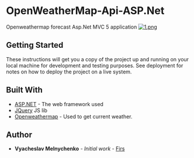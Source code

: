 # OpenWeatherMap-Api-ASP.Net
Openweathermap forecast Asp.Net MVC 5 application
[![1.png](https://i.postimg.cc/7h66cqMT/1.png)](https://postimg.cc/wyCgR8r6)

## Getting Started

These instructions will get you a copy of the project up and running on your local machine for development and testing purposes. See deployment for notes on how to deploy the project on a live system.

## Built With

* [ASP.NET](https://docs.microsoft.com/en-us/aspnet/mvc/overview/getting-started/introduction/getting-started) - The web framework used
* [JQuery](https://jquery.com/) JS lib
* [Openweathermap](https://openweathermap.org/) - Used to get current weather.



## Author

* **Vyacheslav Melnychenko** - *Initial work* - [Firs](https://github.com/Firs99)
